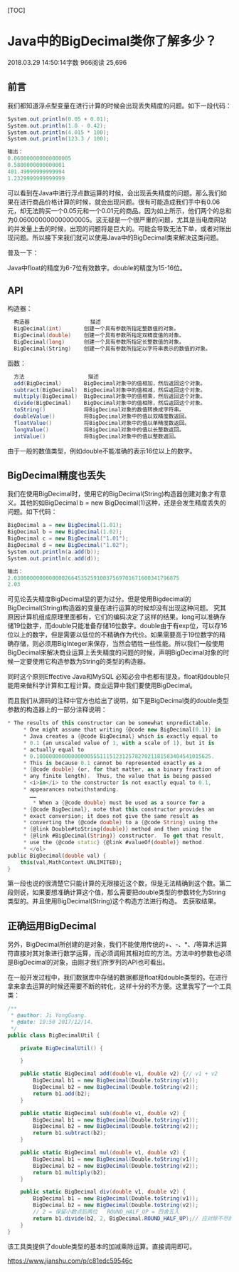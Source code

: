 [TOC]



# Java中的BigDecimal类你了解多少？

2018.03.29 14:50:14字数 966阅读 25,696

## 前言

我们都知道浮点型变量在进行计算的时候会出现丢失精度的问题。如下一段代码：

```csharp
System.out.println(0.05 + 0.01);
System.out.println(1.0 - 0.42);
System.out.println(4.015 * 100);
System.out.println(123.3 / 100);

输出：
0.060000000000000005
0.5800000000000001
401.49999999999994
1.2329999999999999
```

可以看到在Java中进行浮点数运算的时候，会出现丢失精度的问题。那么我们如果在进行商品价格计算的时候，就会出现问题。很有可能造成我们手中有0.06元，却无法购买一个0.05元和一个0.01元的商品。因为如上所示，他们两个的总和为0.060000000000000005。这无疑是一个很严重的问题，尤其是当电商网站的并发量上去的时候，出现的问题将是巨大的。可能会导致无法下单，或者对账出现问题。所以接下来我们就可以使用Java中的BigDecimal类来解决这类问题。

普及一下：

Java中float的精度为6-7位有效数字。double的精度为15-16位。

## API

构造器：

```cpp
  构造器                   描述                      
  BigDecimal(int)       创建一个具有参数所指定整数值的对象。      
  BigDecimal(double)    创建一个具有参数所指定双精度值的对象。     
  BigDecimal(long)      创建一个具有参数所指定长整数值的对象。     
  BigDecimal(String)    创建一个具有参数所指定以字符串表示的数值的对象。
```

函数：

```csharp
  方法                    描述                         
  add(BigDecimal)       BigDecimal对象中的值相加，然后返回这个对象。
  subtract(BigDecimal)  BigDecimal对象中的值相减，然后返回这个对象。
  multiply(BigDecimal)  BigDecimal对象中的值相乘，然后返回这个对象。
  divide(BigDecimal)    BigDecimal对象中的值相除，然后返回这个对象。
  toString()            将BigDecimal对象的数值转换成字符串。    
  doubleValue()         将BigDecimal对象中的值以双精度数返回。   
  floatValue()          将BigDecimal对象中的值以单精度数返回。   
  longValue()           将BigDecimal对象中的值以长整数返回。    
  intValue()            将BigDecimal对象中的值以整数返回。     
```

由于一般的数值类型，例如double不能准确的表示16位以上的数字。

## BigDecimal精度也丢失

我们在使用BigDecimal时，使用它的BigDecimal(String)构造器创建对象才有意义。其他的如BigDecimal b = new BigDecimal(1)这种，还是会发生精度丢失的问题。如下代码：

```csharp
BigDecimal a = new BigDecimal(1.01);
BigDecimal b = new BigDecimal(1.02);
BigDecimal c = new BigDecimal("1.01");
BigDecimal d = new BigDecimal("1.02");
System.out.println(a.add(b));
System.out.println(c.add(d));

输出：
2.0300000000000000266453525910037569701671600341796875
2.03
```

可见论丢失精度BigDecimal显的更为过分。但是使用Bigdecimal的BigDecimal(String)构造器的变量在进行运算的时候却没有出现这种问题。 究其原因计算机组成原理里面都有，它们的编码决定了这样的结果。long可以准确存储19位数字，而double只能准备存储16位数字。double由于有exp位，可以存16位以上的数字，但是需要以低位的不精确作为代价。如果需要高于19位数字的精确存储，则必须用BigInteger来保存，当然会牺牲一些性能。所以我们一般使用BigDecimal来解决商业运算上丢失精度的问题的时候，声明BigDecimal对象的时候一定要使用它构造参数为String的类型的构造器。

同时这个原则Effective Java和MySQL 必知必会中也都有提及。float和double只能用来做科学计算和工程计算。商业运算中我们要使用BigDecimal。

而且我们从源码的注释中官方也给出了说明，如下是BigDecimal类的double类型参数的构造器上的一部分注释说明：



```dart
* The results of this constructor can be somewhat unpredictable.
     * One might assume that writing {@code new BigDecimal(0.1)} in
     * Java creates a {@code BigDecimal} which is exactly equal to
     * 0.1 (an unscaled value of 1, with a scale of 1), but it is
     * actually equal to
     * 0.1000000000000000055511151231257827021181583404541015625.
     * This is because 0.1 cannot be represented exactly as a
     * {@code double} (or, for that matter, as a binary fraction of
     * any finite length).  Thus, the value that is being passed
     * <i>in</i> to the constructor is not exactly equal to 0.1,
     * appearances notwithstanding.
       ……
        * When a {@code double} must be used as a source for a
     * {@code BigDecimal}, note that this constructor provides an
     * exact conversion; it does not give the same result as
     * converting the {@code double} to a {@code String} using the
     * {@link Double#toString(double)} method and then using the
     * {@link #BigDecimal(String)} constructor.  To get that result,
     * use the {@code static} {@link #valueOf(double)} method.
     * </ol>
public BigDecimal(double val) {
    this(val,MathContext.UNLIMITED);
}
```

第一段也说的很清楚它只能计算的无限接近这个数，但是无法精确到这个数。第二段则说，如果要想准确计算这个值，那么需要把double类型的参数转化为String类型的。并且使用BigDecimal(String)这个构造方法进行构造。 去获取结果。

## 正确运用BigDecimal

另外，BigDecimal所创建的是对象，我们不能使用传统的+、-、*、/等算术运算符直接对其对象进行数学运算，而必须调用其相对应的方法。方法中的参数也必须是BigDecimal的对象，由刚才我们所罗列的API也可看出。

在一般开发过程中，我们数据库中存储的数据都是float和double类型的。在进行拿来拿去运算的时候还需要不断的转化，这样十分的不方便。这里我写了一个工具类：

```csharp
/**
 * @author: Ji YongGuang.
 * @date: 19:50 2017/12/14.
 */
public class BigDecimalUtil {

    private BigDecimalUtil() {

    }

    public static BigDecimal add(double v1, double v2) {// v1 + v2
        BigDecimal b1 = new BigDecimal(Double.toString(v1));
        BigDecimal b2 = new BigDecimal(Double.toString(v2));
        return b1.add(b2);
    }

    public static BigDecimal sub(double v1, double v2) {
        BigDecimal b1 = new BigDecimal(Double.toString(v1));
        BigDecimal b2 = new BigDecimal(Double.toString(v2));
        return b1.subtract(b2);
    }

    public static BigDecimal mul(double v1, double v2) {
        BigDecimal b1 = new BigDecimal(Double.toString(v1));
        BigDecimal b2 = new BigDecimal(Double.toString(v2));
        return b1.multiply(b2);
    }

    public static BigDecimal div(double v1, double v2) {
        BigDecimal b1 = new BigDecimal(Double.toString(v1));
        BigDecimal b2 = new BigDecimal(Double.toString(v2));
        // 2 = 保留小数点后两位   ROUND_HALF_UP = 四舍五入
        return b1.divide(b2, 2, BigDecimal.ROUND_HALF_UP);// 应对除不尽的情况
    }
}
```

该工具类提供了double类型的基本的加减乘除运算。直接调用即可。





https://www.jianshu.com/p/c81edc59546c